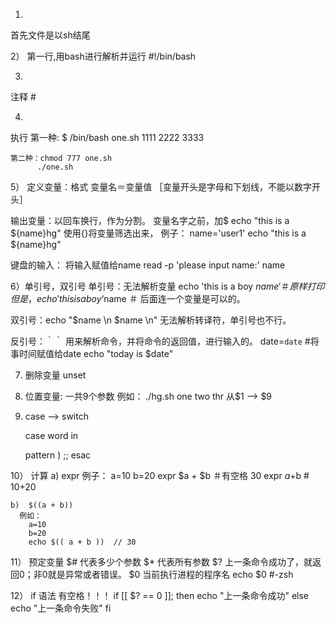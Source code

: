 
1)
  首先文件是以sh结尾

2）
  第一行,用bash进行解析并运行
    #!/bin/bash

3)
  注释 #

4)
  执行
    第一种:  $ /bin/bash one.sh
            1111
            2222
            3333

    第二种：chmod 777 one.sh
          ./one.sh

5）
  定义变量：格式 变量名＝变量值
         ［变量开头是字母和下划线，不能以数字开头］

  输出变量：以回车换行，作为分割。
          变量名字之前，加$
          echo "this is a ${name}hg"  使用{}将变量筛选出来，
          例子： name='user1'
                echo "this is a ${name}hg"


  键盘的输入： 将输入赋值给name
          read -p 'please input name:' name


6）单引号，双引号
  单引号：无法解析变量
    echo 'this is a boy $name' ＃原样打印
    但是，echo 'this is a boy‘$name  ＃ 后面连一个变量是可以的。

  双引号：echo "$name \n $name \n" 无法解析转译符，单引号也不行。

  反引号：｀｀ 用来解析命令，并将命令的返回值，进行输入的。
       date=`date`  #将事时间赋值给date
       echo "today is $date"

7) 删除变量
      unset

8) 位置变量: 一共9个参数
    例如： ./hg.sh one two thr
          从$1 --> $9


9) case --> switch

    case word in

      pattern )
        ;;
    esac

10） 计算
    a)  expr
      例子：
        a=10
        b=20
        expr $a + $b  ＃有空格 30
        expr $a+$b    # 10+20

    b)  $((a + b))
      例如：
        a=10
        b=20
        echo $(( a + b ))  // 30



11） 预定变量
    $#    代表多少个参数
    $*    代表所有参数
    $?    上一条命令成功了，就返回0；非0就是异常或者错误。
    $0    当前执行进程的程序名    echo $0   #-zsh


12）
  if 语法
      有空格！！！
      if [[ $? == 0 ]]; then
        echo "上一条命令成功"
      else
        echo "上一条命令失败"
      fi
